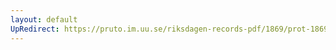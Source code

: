 ```yaml
---
layout: default
UpRedirect: https://pruto.im.uu.se/riksdagen-records-pdf/1869/prot-1869--fk--415/prot-1869--fk--415_002.pdf
---
```

